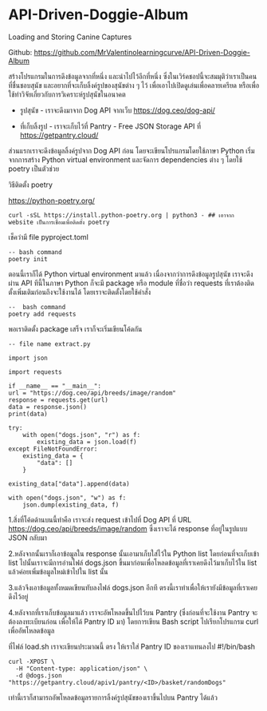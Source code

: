 # API-Driven-Doggie-Album
Loading and Storing Canine Captures

Github: https://github.com/MrValentinolearningcurve/API-Driven-Doggie-Album

สร้างโปรแกรมในการดึงข้อมูลจากที่หนึ่ง และนำไปไว้อีกที่หนึ่ง ซึ่งในเวิร์คชอปนี้จะสมมุติว่าเราเป็นคนที่ชื่นชอบสุนัข และอยากที่จะเก็บลิ้งค์รูปของสุนัขต่าง ๆ ไว้ เพื่อเอาไปเปิดดูเล่นเพื่อคลายเครียด หรือเพื่อใช้ทำวิจัยเกี่ยวกับการวิเคราะห์รูปสุนัขในอนาคต 

- รูปสุนัข - เราจะดึงมาจาก Dog API จากเว็บ https://dog.ceo/dog-api/

- ที่เก็บลิ้งรูป - เราจะเก็บไว้ที่ Pantry - Free JSON Storage API ที่ https://getpantry.cloud/

ส่วนแรกเราจะดึงข้อมูลลิ้งค์รูปจาก Dog API ก่อน โดยจะเขียนโปรแกรมโดยใช้ภาษา Python เริ่มจากการสร้าง Python virtual environment และจัดการ dependencies ต่าง ๆ โดยใช้ poetry เป็นตัวช่วย

วิธีติดตั้ง poetry

https://python-poetry.org/

    curl -sSL https://install.python-poetry.org | python3 - ## เอาจาก website เป็นการเชื่อมเพื่อติดตั้ง poetry

เช็คว่ามี file pyproject.toml

    -- bash command
    poetry init

ตอนนี้เราก็ได้ Python virtual environment มาแล้ว เนื่องจากว่าการดึงข้อมูลรูปสุนัข เราจะดึงผ่าน API ทีนี้ในภาษา Python ก็จะมี package หรือ module ที่ชื่อว่า requests ที่เราต้องติดตั้งเพิ่มเติมก่อนถึงจะใช้งานได้ โดยเราจะติดตั้งโดยใช้คำสั่ง

    --  bash command
    poetry add requests

พอเราติดตั้ง package เสร็จ เราก็จะเริ่มเขียนโค้ดกัน

    -- file name extract.py

    import json

    import requests

    if __name__ == "__main__":
    url = "https://dog.ceo/api/breeds/image/random"
    response = requests.get(url)
    data = response.json()
    print(data)

    try:
        with open("dogs.json", "r") as f:
            existing_data = json.load(f)
    except FileNotFoundError:
        existing_data = {
            "data": []
        }

    existing_data["data"].append(data)

    with open("dogs.json", "w") as f:
        json.dump(existing_data, f)
		   

1.สิ่งที่โค้ดด้านบนนี้ทำคือ เราจะส่ง request เข้าไปที่ Dog API ที่ URL https://dog.ceo/api/breeds/image/random ซึ่งเราจะได้ response ที่อยู่ในรูปแบบ JSON กลับมา

2.หลังจากนั้นเราก็เอาข้อมูลใน response นั้นเอามาเก็บใส่ไว้ใน Python list โดยก่อนที่จะเก็บเข้า list ไปนั้นเราจะมีการอ่านไฟล์ dogs.json ขึ้นมาก่อนเพื่อโหลดข้อมูลที่เราเคยดึงไว้มาเก็บไว้ใน list แล้วค่อยเพิ่มข้อมูลใหม่เข้าไปใน list นั้น

3.แล้วจึงเอาข้อมูลทั้งหมดเขียนทับลงไฟล์ dogs.json อีกที ตรงนี้เราทำเพื่อให้เรายังมีข้อมูลที่เราเคยดึงไว้อยู่

4.หลังจากที่เราเก็บข้อมูลมาแล้ว เราจะอัพโหลดขึ้นไปไว้บน Pantry (ซึ่งก่อนที่จะใช้งาน Pantry จะต้องลงทะเบียนก่อน เพื่อให้ได้ Pantry ID มา) โดยการเขียน Bash script ไปเรียกโปรแกรม curl เพื่ออัพโหลดข้อมูล

ที่ไฟล์ load.sh เราจะเขียนประมาณนี้ ตรง <ID> ให้เราใส่ Pantry ID ของเราแทนลงไป
#!/bin/bash
```
curl -XPOST \
  -H "Content-type: application/json" \
  -d @dogs.json "https://getpantry.cloud/apiv1/pantry/<ID>/basket/randomDogs"
```
เท่านี้เราก็สามารถอัพโหลดข้อมูลรายการลิ้งค์รูปสุนัขของเราขึ้นไปบน Pantry ได้แล้ว
